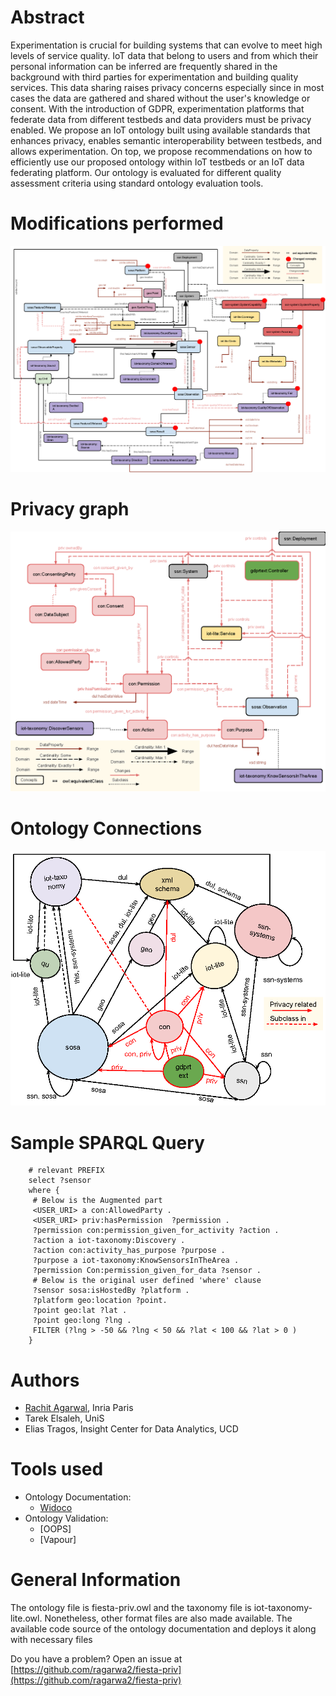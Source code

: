 Abstract
========

Experimentation is crucial for building systems that can evolve to meet high levels of service quality. IoT data that belong to users and from which their personal information can be inferred are frequently shared in the background with third parties for experimentation and building quality services. This data sharing raises privacy concerns especially since in most cases the data are gathered and shared without the user's knowledge or consent. With the introduction of GDPR, experimentation platforms that federate data from different testbeds and data providers must be privacy enabled. We propose an IoT ontology built using available standards that enhances privacy, enables semantic interoperability between testbeds, and allows experimentation. On top, we propose recommendations on how to efficiently use our proposed ontology within IoT testbeds or an IoT data federating platform. Our ontology is evaluated for different quality assessment criteria using standard ontology evaluation tools.

Modifications performed
========
![Ontology](https://github.com/ragarwa2/fiesta-priv/blob/master/ontology.png)

Privacy graph
=======
![privacy](https://github.com/ragarwa2/fiesta-priv/blob/master/privacygraph.png)

Ontology Connections 
======
![Ontology Connections](https://github.com/ragarwa2/fiesta-priv/blob/master/connections.png)


Sample SPARQL Query
===================
```sparql
	# relevant PREFIX
	select ?sensor
	where {
	 # Below is the Augmented part
	 <USER_URI> a con:AllowedParty .
	 <USER_URI> priv:hasPermission  ?permission .
	 ?permission con:permission_given_for_activity ?action .
	 ?action a iot-taxonomy:Discovery .
	 ?action con:activity_has_purpose ?purpose .
	 ?purpose a iot-taxonomy:KnowSensorsInTheArea . 
	 ?permission Con:permission_given_for_data ?sensor .
	 # Below is the original user defined 'where' clause
	 ?sensor sosa:isHostedBy ?platform .
	 ?platform geo:location ?point.
	 ?point geo:lat ?lat . 
	 ?point geo:long ?lng . 
	 FILTER (?lng > -50 && ?lng < 50 && ?lat < 100 && ?lat > 0 ) 
	}
```

Authors
=======
- [Rachit Agarwal](https://rachit.gitlab.com), Inria Paris
- Tarek Elsaleh, UniS
- Elias Tragos, Insight Center for Data Analytics, UCD

Tools used
==========
- Ontology Documentation: 
	- [Widoco](https://github.com/dgarijo/Widoco)
- Ontology Validation: 
	- [OOPS]
	- [Vapour]


General Information
===================
The ontology file is fiesta-priv.owl and the taxonomy file is iot-taxonomy-lite.owl. Nonetheless, other format files are also made available. The available code source of the ontology documentation and deploys it along with necessary files


Do you have a problem? Open an issue at [https://github.com/ragarwa2/fiesta-priv](https://github.com/ragarwa2/fiesta-priv)
